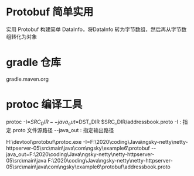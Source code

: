 # Protobuf 简单实用
实用 Protobuf 构建简单 DataInfo，将DataInfo 转为字节数组，然后再从字节数组转化为对象 

# gradle 仓库
gradle.maven.org

# protoc 编译工具
protoc -I=$SRC_DIR --java_out=$DST_DIR $SRC_DIR/addressbook.proto
-I : 指定.proto 文件源路径
--java_out : 指定输出路径

H:\devtool\protobuf\protoc.exe -I=F:\2020\coding\Java\ngsky-netty\netty-httpserver-05\src\main\java\com\ngsky\example6\protobuf --java_out=F:\2020\coding\Java\ngsky-netty\netty-httpserver-05\src\main\java F:\2020\coding\Java\ngsky-netty\netty-httpserver-05\src\main\java\com\ngsky\example6\protobuf\addressbook.proto